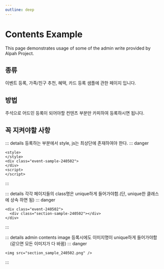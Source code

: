 ```yaml
---
outline: deep
---
```


# Contents Example
This page demonstrates usage of some of the admin write provided by Alpah Project.

## 종류
이벤트 등록, 가족/친구 추천, 혜택, 카드 등록 샘플에 관한 페이지 입니다.

## 방법
주석으로 어드민 등록이 되어야할 컨텐츠 부분만 카피하여 등록하시면 됩니다. 

## <strong class="danger">꼭 지켜야할 사항</strong>
::: details 등록하는 부분에서 style, js는 최상단에 존재하여야 한다.
::: danger
```예시
<style>
</style>
<div class="event-sample-240502">
</div>
<script>
</script>
```
:::

::: details 각각 페이지들의 class명은 unique하게 들어가야함.(단, unique한 클래스에 상속 하면 됨)
::: danger
```예시
<div class="event-240502">
  <div class="section-sample-240502"></div>
</div>
```
:::

::: details admin contents image 등록시에도 이미지명이 unique하게 들어가야함<br />&nbsp;&nbsp;&nbsp;&nbsp;(같으면 모든 이미지가 다 바뀜)
::: danger
```예시
<img src="section_sample_240502.png" />
```
:::